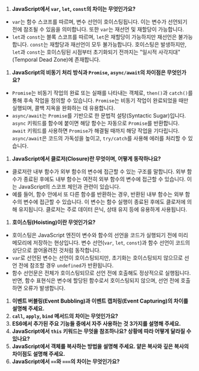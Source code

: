 1. **JavaScript에서 `var`, `let`, `const`의 차이는 무엇인가요?**
- `var`는 함수 스코프를 따르며, 변수 선언이 호이스팅됩니다. 이는 변수가 선언되기 전에 참조될 수 있음을 의미합니다. 또한 `var`는 재선언 및 재할당이 가능합니다.
- `let`과 `const`는 블록 스코프를 따르며, `let`은 재할당이 가능하지만 재선언은 불가능합니다. `const`는 재할당과 재선언이 모두 불가능합니다. 호이스팅은 발생하지만, `let`과 `const`는 호이스팅된 시점부터 초기화되기 전까지는 "일시적 사각지대"(Temporal Dead Zone)에 존재합니다.
1. **JavaScript의 비동기 처리 방식과 `Promise`, `async/await`의 차이점은 무엇인가요?**
- `Promise`는 비동기 작업의 완료 또는 실패를 나타내는 객체로, `then()`과 `catch()`를 통해 후속 작업을 정의할 수 있습니다. `Promise`는 비동기 작업이 완료되었을 때만 실행되며, 콜백 지옥을 완화하는 데 유용합니다.
- `async/await`는 `Promise`를 기반으로 한 문법적 설탕(Syntactic Sugar)입니다. `async` 키워드를 함수에 붙이면 해당 함수는 자동으로 `Promise`를 반환합니다. `await` 키워드를 사용하면 `Promise`가 해결될 때까지 해당 작업을 기다립니다. `async/await`은 코드의 가독성을 높이고, `try/catch`를 사용해 에러를 처리할 수 있습니다.
1. **JavaScript에서 클로저(Closure)란 무엇이며, 어떻게 동작하나요?**
- 클로저란 내부 함수가 외부 함수의 변수에 접근할 수 있는 구조를 말합니다. 외부 함수가 종료된 후에도 내부 함수는 여전히 외부 함수의 변수에 접근할 수 있습니다. 이는 JavaScript의 스코프 체인과 관련이 있습니다.
- 예를 들어, 함수 안에서 또 다른 함수를 반환하는 경우, 반환된 내부 함수는 외부 함수의 변수에 접근할 수 있습니다. 이 변수는 함수 실행이 종료된 후에도 클로저에 의해 유지됩니다. 클로저는 주로 데이터 은닉, 상태 유지 등에 유용하게 사용됩니다.
1. **호이스팅(Hoisting)이란 무엇인가요?**
- 호이스팅은 JavaScript 엔진이 변수와 함수의 선언을 코드가 실행되기 전에 미리 메모리에 저장하는 현상입니다. 변수 선언(`var`, `let`, `const`)과 함수 선언이 코드의 상단으로 끌어올려진 것처럼 동작합니다.
- `var`로 선언된 변수는 선언이 호이스팅되지만, 초기화는 호이스팅되지 않으므로 선언 전에 참조할 경우 `undefined`가 반환됩니다.
- 함수 선언문은 전체가 호이스팅되므로 선언 전에 호출해도 정상적으로 실행됩니다. 반면, 함수 표현식은 변수에 할당된 함수로서 호이스팅되지 않으며, 선언 전에 호출하면 오류가 발생합니다.
1. **이벤트 버블링(Event Bubbling)과 이벤트 캡처링(Event Capturing)의 차이를 설명해 주세요.**
2. **`call`, `apply`, `bind` 메서드의 차이는 무엇인가요?**
3. **ES6에서 추가된 주요 기능들 중에서 자주 사용하는 것 3가지를 설명해 주세요.**
4. **JavaScript에서 `this` 키워드는 무엇을 참조하나요? 상황에 따라 어떻게 달라질 수 있나요?**
5. **JavaScript에서 객체를 복사하는 방법을 설명해 주세요. 얕은 복사와 깊은 복사의 차이점도 설명해 주세요.**
6. **JavaScript에서 `==`와 `===`의 차이는 무엇인가요?**